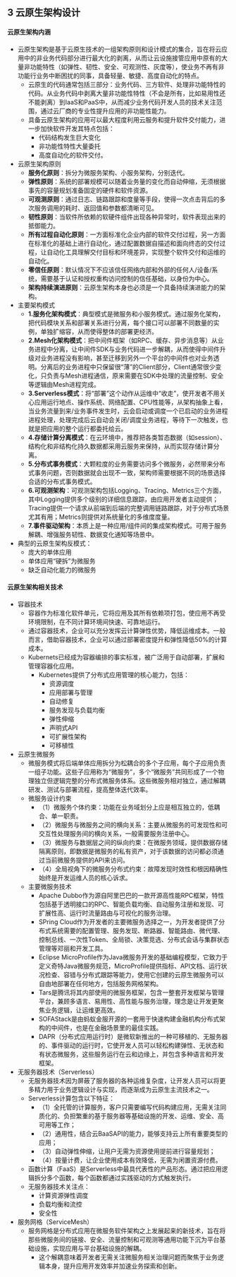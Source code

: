 ## 3 云原生架构设计
#### 云原生架构内涵
- 云原生架构是基于云原生技术的一组架构原则和设计模式的集合，旨在将云应用中的非业务代码部分进行最大化的剥离，从而让云设施接管应用中原有的大量非功能特性（如弹性、韧性、安全、可观测性、灰度等），使业务不再有非功能行业务中断困扰的同事，具备轻量、敏捷、高度自动化的特点。
	- 云原生的代码通常包括三部分：业务代码、三方软件、处理非功能特性的代码。从业务代码中剥离大量非功能性特性（不会是所有，比如易用性还不能剥离）到IaaS和PaaS中，从而减少业务代码开发人员的技术关注范围，通过云厂商的专业性提升应用的非功能性能力。
	- 具备云原生架构的应用可以最大程度利用云服务和提升软件交付能力，进一步加快软件开发其特点包括：
		- 代码结构发生巨大变化
		- 非功能性特性大量委托
		- 高度自动化的软件交付。
- 云原生架构原则
	- **服务化原则**：拆分为微服务架构、小服务架构，分别迭代。
	- **弹性原则**：系统的部署规模可以随着业务量的变化而自动伸缩，无须根据事先的容量规划准备固定的硬件和软件资源。
	- **可观测原则**：通过日志、链路跟踪和度量等手段，使得一次点击背后的多次服务调用的耗时、返回值和参数都清晰可见。
	- **韧性原则**：当软件所依赖的软硬件组件出现各种异常时，软件表现出来的抵御能力。
	- **所有过程自动化原则**：一方面标准化企业内部的软件交付过程，另一方面在标准化的基础上进行自动化，通过配置数据自描述和面向终态的交付过程，让自动化工具理解交付目标和环境差异，实现整个软件交付和运维的自动化。
	- **零信任原则**：默认情况下不应该信任网络内部和外部的任何人/设备/系统，需要基于认证和授权重构访问控制的信任基础，以身份为中心。
	- **架构持续演进原则**：云原生架构本身也必须是一个具备持续演进能力的架构。
- 主要架构模式
	- **1.服务化架构模式**：典型模式是微服务和小服务模式。通过服务化架构，把代码模块关系和部署关系进行分离，每个接口可以部署不同数量的实例，单独扩缩容，从而使得整体的部署更经济。
	- **2.Mesh化架构模式**：把中间件框架（如RPC、缓存、异步消息等）从业务进程中分离，让中间件SDK与业务代码进一步解耦，从而使得中间件升级对业务进程没有影响，甚至迁移到另外一个平台的中间件也对业务透明。分离后的业务进程中只保留很“薄”的Client部分，Client通常很少变化，只负责与Mesh进程通信，原来需要在SDK中处理的流量控制、安全等逻辑由Mesh进程完成。
	- **3.Serverless模式**：将“部署”这个动作从运维中“收走”，使开发者不用关心应用运行地点、操作系统、网络配置、CPU性能等，从架构抽象上看，当业务流量到来/业务事件发生时，云会启动或调度一个已启动的业务进程进程处理，处理完成后云自动会关闭/调度业务进程，等待下一次触发，也就是把应用的整个运行都委托给云。
	- **4.存储计算分离模式**：在云环境中，推荐把各类暂态数据（如session）、结构化和非结构化持久数据都采用云服务来保持，从而实现存储计算分离。
	- **5.分布式事务模式**：大颗粒度的业务需要访问多个微服务，必然带来分布式事务问题，否则数据就会出现不一致，架构师需要根据不同的场景选择合适的分布式事务模式。
	- **6.可观测架构**：可观测架构包括Logging、Tracing、Metrics三个方面，其中Logging提供多个级别的详细信息跟踪，由应用开发者主动提供；Tracing提供一个请求从前端到后端的完整调用链路跟踪，对于分布式场景尤其有用；Metrics则提供对系统量化的多维度度量。
	- **7.事件驱动架构**：本质上是一种应用/组件间的集成架构模式。可用于服务解耦、增强服务韧性、数据变化通知等场景中。
- 典型的云原生架构反模式：
	- 庞大的单体应用
	- 单体应用“硬拆”为微服务
	- 缺乏自动化能力的微服务

#### 云原生架构相关技术
- 容器技术
	- 容器作为标准化软件单元，它将应用及其所有依赖项打包，使应用不再受环境限制，在不同计算环境间快速、可靠地运行。
	- 通过容器技术，企业可以充分发挥云计算弹性优势，降低运维成本。一般而言，借助容器技术，企业可以通过部署密度提升和弹性降低50%的计算成本。
	- Kubernets已经成为容器编排的事实标准，被广泛用于自动部署，扩展和管理容器化应用。
		- Kubernetes提供了分布式应用管理的核心能力，包括：
			- 资源调度
			- 应用部署与管理
			- 自动修复
			- 服务发现与负载均衡
			- 弹性伸缩
			- 声明式API
			- 可扩展性架构
			- 可移植性
- 云原生微服务
	- 微服务模式将后端单体应用拆分为松耦合的多个子应用，每个子应用负责一组子功能。这些子应用称为“微服务”，多个“微服务”共同形成了一个物理独立但逻辑完整的分布式微服务体系。这些微服务相对独立，通过解耦研发、测试与部署流程，提高整体迭代效率。
	- 微服务设计约束
		- （1）微服务个体约束：功能在业务域划分上应是相互独立的，低耦合、单一职责。
		- （2）微服务与微服务之间的横向关系：主要从微服务的可发现性和可交互性处理服务间的横向关系，一般需要服务注册中心。
		- （3）微服务与数据层之间的纵向约束：在微服务领域，提供数据存储隔离原则，即数据是微服务的私有资产，对于该数据的访问都必须通过当前微服务提供的API来访问。
		- （4）全局视角下的微服务分布式约束：故障发现时效性和根因精确性始终是开发运维人员的核心诉求。
	- 主要微服务技术
		- Apache Dubbo作为源自阿里巴巴的一款开源高性能RPC框架，特性包括基于透明接口的RPC、智能负载均衡、自动服务注册和发现、可扩展性高、运行时流量路由与可视化的服务治理。
		- SPring Cloud作为开发者的主要微服务选择之一，为开发者提供了分布式系统需要的配置管理、服务发现、断路器、智能路由、微代理、控制总线、一次性Token、全局锁、决策竞选、分布式会话与集群状态管理等邓丽和开发工具。
		- Eclipse MicroProfile作为Java微服务开发的基础编程模型，它致力于定义奇特Java微服务规范，MicroProfile提供指标、API文档、运行状况检查、容错与分布式跟踪等能力，使用它创建的云原生微服务可以自由地部署在任何地方，包括服务网格架构。
		- Tars是腾讯将其内部使用的微服务框架，包含一整套开发框架与管理平台，兼顾多语言、易用性、高性能与服务治理，理念是让开发更聚焦业务逻辑，让运维更高效。
		- SOFAStack是由蚂蚁金服开源的一套用于快速构建金融机构分布式架构的中间件，也是在金融场景里的最佳实践。
		- DAPR（分布式应用运行时）是微软新推出的一种可移植的、无服务器的、事件驱动的运行时，它使开发人员可以轻松构建弹性、无状态和有状态微服务，这些服务运行在云和边缘上，并包含多种语言和开发框架。
- 无服务器技术（Serverless）
	- 无服务器技术因为屏蔽了服务器的各种运维复杂度，让开发人员可以将更多精力用于业务逻辑设计与实现，而逐渐成为云原生主流技术之一。
	- Serverless计算包含以下特征：
		- （1）全托管的计算服务，客户只需要编写代码构建应用，无需关注同质化的、负担繁重的基于服务器等基础设施的开发、运维、安全、高可用等工作；
		- （2）通用性，结合云BaaSAPI的能力，能够支持云上所有重要类型的应用；
		- （3）自动弹性伸缩，让用户无需为资源使用提前进行容量规划；
		- （4）按量计费，让企业使用成本有效降低，无需为闲置资源付费。
	- 函数计算（FaaS）是Serverless中最具代表性的产品形态。通过把应用逻辑拆分多个函数，每个函数都通过实践驱动的方式触发执行。
	- 无服务器技术关注点：
		- 计算资源弹性调度
		- 负载均衡和流控
		- 安全性
- 服务网格（ServiceMesh）
	- 服务网格是分布式应用在微服务软件架构之上发展起来的新技术，旨在将那些微服务间的链接、安全、流量控制和可观测等通用功能下沉为平台基础设施，实现应用与平台基础设施的解耦。
		- 这个解耦意味着开发者无需关注微服务相关治理问题而聚焦于业务逻辑本身，提升应用开发效率并加速业务探索和创新。
